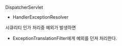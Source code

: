 
DispatcherServlet 
- HandlerExceptionResolver

시큐리티 인가 처리중 예외가 발생하면 
- ExceptionTranslationFilter에게 예외를 던져 처리한다.

